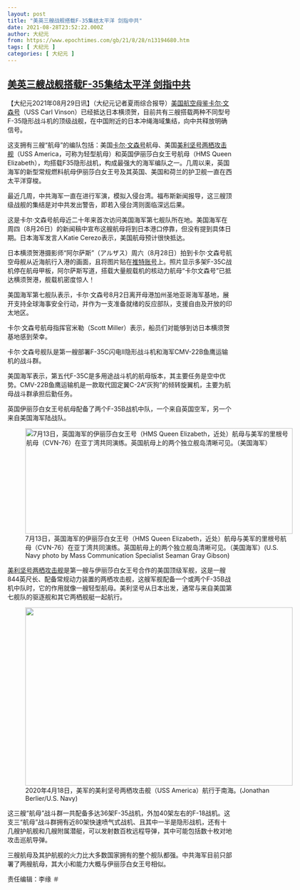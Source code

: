 ```yaml
---
layout: post
title: "美英三艘战舰搭载F-35集结太平洋 剑指中共"
date: 2021-08-28T23:52:22.000Z
author: 大纪元
from: https://www.epochtimes.com/gb/21/8/28/n13194680.htm
tags: [ 大纪元 ]
categories: [ 大纪元 ]
---
```

<!--1630194742000-->
[美英三艘战舰搭载F-35集结太平洋 剑指中共](https://www.epochtimes.com/gb/21/8/28/n13194680.htm)
------

<div>
<p>【大纪元2021年08月29日讯】（大纪元记者夏雨综合报导）<a href="https://www.epochtimes.com/gb/tag/%E7%BE%8E%E5%9B%BD%E8%88%AA%E7%A9%BA%E6%AF%8D%E9%89%B4.html">美国航空母鉴</a><a href="https://www.epochtimes.com/gb/tag/%E5%8D%A1%E5%B0%94%C2%B7%E6%96%87%E6%A3%AE%E5%8F%B7.html">卡尔·文森号</a>（USS Carl Vinson）已经抵达日本横须贺，目前共有三艘搭载两种不同型号F-35隐形战斗机的顶级战舰，在中国附近的日本冲绳海域集结，向中共释放明确信号。</p><p>这支拥有三艘“航母”的编队包括：美国<a href="https://www.epochtimes.com/gb/tag/%E5%8D%A1%E5%B0%94%C2%B7%E6%96%87%E6%A3%AE%E5%8F%B7.html">卡尔·文森号</a>航母、美国<a href="https://www.epochtimes.com/gb/tag/%E7%BE%8E%E5%88%A9%E5%9D%9A%E5%8F%B7%E4%B8%A4%E6%A0%96%E6%94%BB%E5%87%BB%E8%88%B0.html">美利坚号两栖攻击舰</a>（USS America，可称为轻型航母）和英国伊丽莎白女王号航母（HMS Queen Elizabeth），均搭载F35隐形战机，构成最强大的海军编队之一。几周以来，英国海军的新型常规燃料航母伊丽莎白女王号及其英国、美国和荷兰的护卫舰一直在西太平洋穿梭。</p><p>最近几周，中共海军一直在进行军演，模拟入侵台湾。福布斯新闻报导，这三艘顶级战舰的集结是对中共发出警告，即若入侵台湾则面临深远后果。</p><p>这是卡尔·文森号航母近二十年来首次访问美国海军第七舰队所在地。美国海军在周四（8月26日）的新闻稿中宣布这艘航母将到日本港口停靠，但没有提到具体日期。日本海军发言人Katie Cerezo表示，美国航母预计很快抵达。</p><p>日本横须贺港摄影师“阿尔萨斯”（アルザス）周六（8月28日）拍到卡尔·文森号航空母舰从近海航行入港的画面，且将图片贴在<a href="https://twitter.com/Alsace_class/status/1431517804834873346?ref_src=twsrc%5Etfw%22%3EAugust">推特账号</a>上。照片显示多架F-35C战机停在航母甲板，阿尔萨斯写道，搭载大量舰载机的核动力航母“卡尔文森号”已抵达横须贺港，舰载机密度惊人！</p><p>美国海军第七舰队表示，卡尔·文森号8月2日离开母港加州圣地亚哥海军基地，展开支持全球海事安全行动，并作为一支准备就绪的反应部队，支援自由及开放的印太地区。</p><p>卡尔·文森号航母指挥官米勒（Scott Miller）表示，船员们对能够到访日本横须贺基地感到荣幸。</p><p>卡尔·文森号舰队是第一艘部署F-35C闪电II隐形战斗机和海军CMV-22B鱼鹰运输机的战斗群。</p><p>美国海军表示，第五代F-35C是多用途战斗机的航母版本，其主要任务是空中优势。CMV-22B鱼鹰运输机是一款取代固定翼C-2A“灰狗”的倾转旋翼机，主要为航母战斗群承担后勤任务。</p><p>英国伊丽莎白女王号航母配备了两个F-35B战机中队，一个来自英国空军，另一个来自美国海军陆战队。</p><figure id="attachment_13120268" aria-describedby="caption-attachment-13120268" style="width: 600px" class="wp-caption aligncenter"><a target="_blank" href="https://i.epochtimes.com/assets/uploads/2021/07/id13120268-6729069.jpg"><img class="size-large wp-image-13120268" src="https://i.epochtimes.com/assets/uploads/2021/07/id13120268-6729069-600x237.jpg" alt="7月13日，英国海军的伊丽莎白女王号（HMS Queen Elizabeth，近处）航母与美军的里根号航母（CVN-76）在亚丁湾共同演练。英国航母上的两个独立舰岛清晰可见。（美国海军）" width="600" height="237" /></a><figcaption id="caption-attachment-13120268" class="wp-caption-text">7月13日，英国海军的伊丽莎白女王号（HMS Queen Elizabeth，近处）航母与美军的里根号航母（CVN-76）在亚丁湾共同演练。英国航母上的两个独立舰岛清晰可见。（美国海军）(U.S. Navy photo by Mass Communication Specialist Seaman Gray Gibson)</figcaption></figure><p><a href="https://www.epochtimes.com/gb/tag/%E7%BE%8E%E5%88%A9%E5%9D%9A%E5%8F%B7%E4%B8%A4%E6%A0%96%E6%94%BB%E5%87%BB%E8%88%B0.html">美利坚号两栖攻击舰</a>是第一艘与伊丽莎白女王号合作的美国顶级军舰，这是一艘844英尺长、配备常规动力装置的两栖攻击舰，这艘军舰配备一个或两个F-35B战机中队时，它的作用就像一艘轻型航母。美利坚号从日本出发，通常与来自美国第七舰队的驱逐舰和其它两栖舰艇一起航行。</p><figure id="attachment_12407167" aria-describedby="caption-attachment-12407167" style="width: 600px" class="wp-caption aligncenter"><a target="_blank" href="https://i.epochtimes.com/assets/uploads/2020/09/USS-America.jpg"><img class="size-large wp-image-12407167" src="https://i.epochtimes.com/assets/uploads/2020/09/USS-America-600x400.jpg" alt="" width="600" height="400" /></a><figcaption id="caption-attachment-12407167" class="wp-caption-text">2020年4月18日，美军的美利坚号两栖攻击舰（USS America）航行于南海。(Jonathan Berlier/U.S. Navy)</figcaption></figure><p>这三艘“航母”战斗群一共配备多达36架F-35战机，外加40架左右的F-18战机。这支三“航母”战斗群拥有近80架快速喷气式战机、且其中一半是隐形战机，还有十几艘护航舰和几艘附属潜艇，可以发射数百枚远程导弹，其中可能包括数十枚对地攻击巡航导弹。</p><p>三艘航母及其护航​​舰的火力比大多数国家拥有的整个舰队都强。中共海军目前只部署了两艘航母，其大小和能力大概与伊丽莎白女王号相似。</p><p>责任编辑：李缘 ＃</p>
</div>
